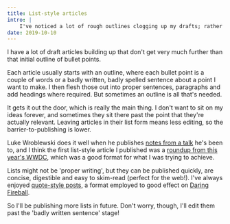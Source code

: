 ```yaml
---
title: List-style articles
intro: |
    I've noticed a lot of rough outlines clogging up my drafts; rather than risking not publishing, maybe an outline-style might be the right approach sometimes?
date: 2019-10-10
---
```


I have a lot of draft articles building up that don't get very much further than that initial outline of bullet points.

Each article usually starts with an outline, where each bullet point is a couple of words or a badly written, badly spelled sentence about a point I want to make. I then flesh those out into proper sentences, paragraphs and add headings where required. But sometimes an outline is all that's needed.

It gets it out the door, which is really the main thing. I don't want to sit on my ideas forever, and sometimes they sit there past the point that they're actually relevant. Leaving articles in their list form means less editing, so the barrier-to-publishing is lower.

Luke Wroblewski does it well when he publishes [notes from a talk](https://www.lukew.com/ff/entry.asp?2002) he's been to, and I think the first list-style article I published was a [roundup from this year's WWDC](/blog/wwdc-2019-roundup), which was a good format for what I was trying to achieve.

Lists might not be 'proper writing', but they can be published quickly, are concise, digestible and easy to skim-read (perfect for the web!). I've always enjoyed [quote-style posts](/blog/minimalism-and-progressive-enhancement), a format employed to good effect on [Daring Fireball](https://daringfireball.net).

So I'll be publishing more lists in future. Don't worry, though, I'll edit them past the 'badly written sentence' stage!
